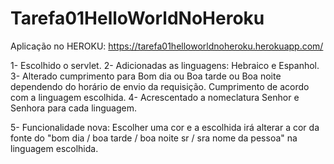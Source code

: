 # Tarefa01HelloWorldNoHeroku

Aplicação no HEROKU: https://tarefa01helloworldnoheroku.herokuapp.com/

1- Escolhido o servlet.
2- Adicionadas as linguagens: Hebraico e Espanhol.
3- Alterado cumprimento para Bom dia ou Boa tarde ou Boa noite dependendo do horário de envio da requisição. Cumprimento de acordo com a linguagem escolhida.
4- Acrescentado a nomeclatura Senhor e Senhora para cada linguagem.

5- Funcionalidade nova: Escolher uma cor e a escolhida irá alterar a cor da fonte do "bom dia / boa tarde / boa noite sr / sra nome da pessoa" na linguagem escolhida.
